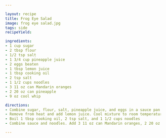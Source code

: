 ```yaml
---

layout: recipe
title: Frog Eye Salad
image: frog eye salad.jpg
tags: side
recipeYield: 

ingredients: 
- 1 cup sugar
- 2 tbsp flour
- 1/2 tsp salt
- 1 3/4 cup pineapple juice
- 2 eggs beaten
- 1 tbsp lemon juice
- 1 tbsp cooking oil
- 2 tsp salt
- 1 1/2 cups noodles
- 3 11 oz can Mandarin oranges
- 2 20 oz can pineapple
- 9 oz cool whip

directions: 
- Combine sugar, flour, salt, pineapple juice, and eggs in a sauce pan. Heat and stir until thick.
- Remove from heat and add lemon juice. Cool mixture to room temperature.
- Boil 1 tbsp cooking oil, 2 tsp salt, and 1 1/2 cups noodles
- Combine sauce and noodles. Add 3 11 oz can Mandarin oranges, 2 20 oz can pineapple, and 1 9 oz cool whip

---
```


